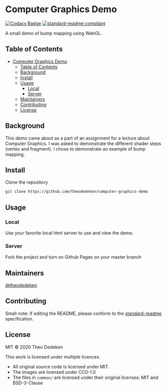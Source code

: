 <!--
SPDX-FileCopyrightText: 2020 Theo Dedeken

SPDX-License-Identifier: MIT
-->

# Computer Graphics Demo

[![Codacy Badge](https://api.codacy.com/project/badge/Grade/311ed455543a462f9d8827f04566f4cd)](https://app.codacy.com/manual/theodedeken/computer-graphics-demo?utm_source=github.com&utm_medium=referral&utm_content=theodedeken/computer-graphics-demo&utm_campaign=Badge_Grade_Dashboard)
[![standard-readme compliant](https://img.shields.io/badge/standard--readme-OK-green.svg?style=flat-square)](https://github.com/RichardLitt/standard-readme)

A small demo of bump mapping using WebGL.

## Table of Contents

- [Computer Graphics Demo](#computer-graphics-demo)
  - [Table of Contents](#table-of-contents)
  - [Background](#background)
  - [Install](#install)
  - [Usage](#usage)
    - [Local](#local)
    - [Server](#server)
  - [Maintainers](#maintainers)
  - [Contributing](#contributing)
  - [License](#license)

## Background
This demo came about as a part of an assignment for a lecture about Computer Graphics.
I was asked to demonstrate the different shader steps (vertex and fragment).
I chose to demonstrate an example of bump mapping.

## Install

Clone the repository
```bash
git clone https://github.com/theodedeken/computer-graphics-demo
```

## Usage
### Local
Use your favorite local html server to use and view the demo. 
### Server
Fork the project and turn on Github Pages on your master branch

## Maintainers

[@theodedeken](https://github.com/theodedeken)

## Contributing

Small note: If editing the README, please conform to the [standard-readme](https://github.com/RichardLitt/standard-readme) specification.

## License

MIT © 2020 Theo Dedeken

This work is licensed under multiple licences. 

* All original source code is licensed under MIT.
* The images are licensed under CC0-1.0
* The files in `common/` are licensed under their original licenses: MIT and BSD-3-Clause

